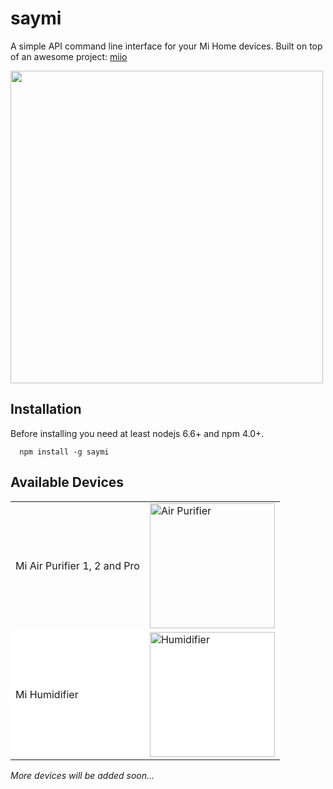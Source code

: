 # saymi
A simple API command line interface for your Mi Home devices. Built on top of an awesome project: [miio](https://github.com/aholstenson/miio)

<img src="https://firebasestorage.googleapis.com/v0/b/saymi-9b0bd.appspot.com/o/readme.gif?alt=media&token=f23596da-7402-4ef9-b6f8-f18160c7a871" width="500"/>

## Installation
Before installing you need at least nodejs 6.6+ and npm 4.0+.
```
  npm install -g saymi
```

## Available Devices

<table>
  <thead></thead>
  <tbody>
    <tr>
        <td>Mi Air Purifier 1, 2 and Pro</td>
        <td><img src="https://firebasestorage.googleapis.com/v0/b/saymi-9b0bd.appspot.com/o/airpurifier.png?alt=media&token=df9cb029-b843-4e59-b673-801414cd605a" alt="Air Purifier" width="200"/></td>
    </tr>
    <tr style="background-color: #fff;">
        <td>Mi Humidifier</td>
        <td><img src="https://firebasestorage.googleapis.com/v0/b/saymi-9b0bd.appspot.com/o/humidifier.png?alt=media&token=1d95694d-dbe6-4448-9255-909dacfa3984" alt="Humidifier" width="200"/></td>
    </tr>
  </tbody>
</table>

*More devices will be added soon...*
